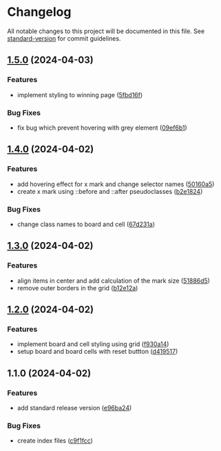 # Changelog

All notable changes to this project will be documented in this file. See [standard-version](https://github.com/conventional-changelog/standard-version) for commit guidelines.

## [1.5.0](https://github.com/adammmusial/tic-tac-toe/compare/v1.4.0...v1.5.0) (2024-04-03)


### Features

* implement styling to winning page ([5fbd16f](https://github.com/adammmusial/tic-tac-toe/commit/5fbd16fe5c45865dc405550f5fe3692cde8ee576))


### Bug Fixes

* fix bug which prevent hovering with grey element ([09ef6b1](https://github.com/adammmusial/tic-tac-toe/commit/09ef6b1c5e920730b37e0001431fea1e41a25a20))

## [1.4.0](https://github.com/adammmusial/tic-tac-toe/compare/v1.3.0...v1.4.0) (2024-04-02)


### Features

* add hovering effect for x mark and change selector names ([50160a5](https://github.com/adammmusial/tic-tac-toe/commit/50160a59a0d9b455cff72e67bb7538d4a713205d))
* create x mark using ::before and ::after pseudoclasses ([b2e1824](https://github.com/adammmusial/tic-tac-toe/commit/b2e18243f875fc7c1c8f801fe0ef9413799ebec0))


### Bug Fixes

* change class names to board and cell ([67d231a](https://github.com/adammmusial/tic-tac-toe/commit/67d231ac7f71f3722610b69905350313489a2bae))

## [1.3.0](https://github.com/adammmusial/tic-tac-toe/compare/v1.2.0...v1.3.0) (2024-04-02)


### Features

* align items in center and add calculation of the mark size ([51886d5](https://github.com/adammmusial/tic-tac-toe/commit/51886d5ce7f795312bc87463253fa9fd0ea1ca50))
* remove outer borders in the grid ([b12e12a](https://github.com/adammmusial/tic-tac-toe/commit/b12e12a5f77d3a56de1d60af2cadb4585829760b))

## [1.2.0](https://github.com/adammmusial/tic-tac-toe/compare/v1.1.0...v1.2.0) (2024-04-02)


### Features

* implement board and cell styling using grid ([f930a14](https://github.com/adammmusial/tic-tac-toe/commit/f930a14c65901a091b7eef51cfe55fdae49ab14a))
* setup board and board cells with reset buttton ([d419517](https://github.com/adammmusial/tic-tac-toe/commit/d4195173e5414d667821e15e946f013cc63f3b7c))

## 1.1.0 (2024-04-02)


### Features

* add standard release version ([e96ba24](https://github.com/adammmusial/tic-tac-toe/commit/e96ba2421af8b5291b19a5141d893cbe799caaae))


### Bug Fixes

* create index files ([c9f1fcc](https://github.com/adammmusial/tic-tac-toe/commit/c9f1fcc884d545b77bd95c5a34beb4ff9d013fb1))
